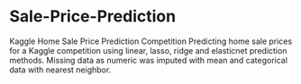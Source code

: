 # Sale-Price-Prediction
Kaggle Home Sale Price Prediction Competition 
Predicting home sale prices for a Kaggle competition using linear, lasso, ridge and elasticnet prediction methods.
Missing data as numeric was imputed with mean and categorical data with nearest neighbor. 
